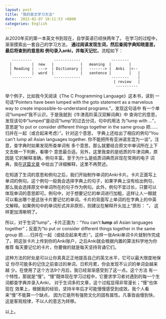 ```yaml
---
layout: post
title: "我的英文学习方法"
date:  2022-02-07 10:11:53 +0800
categories: English
---
```


从2020年买的第一本英文书到现在，自学英语已经快两年了。
在学习的过程中，渐渐摸索出一套自己的学习方法，
**通过阅读发现生词，然后查阅字典知晓意思，最后将查到的意思和
例句录入anki，并每天记忆**。流程如下：
```
   ---------          ------------              --------
  |         |  new   |            |   meaning  |        |
  | Reading |  --->  | Dictionary |   -------> |  Anki  |<--
  |         |  word  |            |   sentence |        |   |
   ---------          ------------              --------    |
                                                 | review   |
                                                  ----------
```

举个例子，比如我今天阅读《The C Programming Language》这本书，读到
一句话“Pointers have been lumped with the goto statement as a marvelous
way to create impossible-to-understand programs.”，发现这句话中
有一个单词“lumped”我不认识，于是我就到《牛津高阶英汉双解词典》中
查询它的意思，发现该句中“lumped”是动词“lump”的过去分词，句中的用法
为“lump with ...”，意思是“to put or consider different things together
 in the same group  把……归并在一起（或合起来考虑）”。针对这个意思，
字典上还给出了相应的例句“You can't lump all Asian languages together.
   你不能把所有亚洲语言混为一谈”。注意，查字典时如果发现所查单词有
多个意思，那么就要结合原文中单词所在上下文去做一下判断，看哪个
意思最合适。另外，这里我查的是纸质的牛津词典，原因是
它的解释准确，例句丰富。至于为什么是纸质词典而非现在常用的电子
词典，我在[这篇文章](https://guo-sj.github.io/english/why/2021/11/25/why-printed-dict.html)
中给出了详细解释，这里不再赘述。

在知道了生词的意思和例句之后，我们开始制作单词的Anki卡片。卡片正面写上
单词的例句。这个例句一般我会选择字典上的句子，如果字典上没有给出例句，
那么我会选择原文中单词所在的句子作为例句。此外，例句不宜过长，只要可以
体现单词的意思即可。例句中，对于想要记忆的单词进行加粗，这样让人一眼就
可以看出哪个是这张卡片要记忆的单词。卡片的背面写上单词的在字典上的中英
文解释。如果例句中的单词形式并非原形，则建议在解释开头加上“原形：  ”，
这样更加清晰明了。

所以，对于生词“lump”，卡片正面为：“You can't **lump** all Asian languages
together”；反面为“to put or consider different things together in the same
 group  把……归并在一起（或结合起来考虑）”。这样一张Anki单词卡片就制作完成
了。把这张卡片上传到你的Anki账户，之后Anki就会根据内置的算法科学地为你推荐
每天要记忆的卡片，你要做的就是每天坚持背诵它们。

这种方法的好处是可以让你真真正正地提高自己的英文水平，它可以最大限度地保证
你尽可能多的记住之前查过的单词，日积月累，你会发现不认识的单词会越来越
少。在使用了这个方法9个月后，我已经渐渐感受到了这一点。这个方法
有一个特性，那就是“慢”。“慢”既体现在学习过程中，它要求学习者对遇到的每一个生词都查字典并录入Anki，
对于生词多的文章，这个过程显得非常漫长；“慢”也体现在
效果上，根据我的经验，坚持半年后才可能慢慢感受到成效。我个人看来“慢”不能算一个缺点，
因为它是所有强势文化的固有属性。凡事皆由慢到快，这是客观规律，不以人的意志为转移。

以上。


